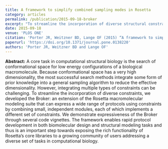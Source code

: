 ```yaml
---
title: A framework to simplify combined sampling modes in Rosetta
category: articles
permalink: /publication/2015-09-18-broker
excerpt: "To streamline the incorporation of diverse structural constraints, we developed the Broker: an extension of the Rosetta macromolecular modeling suite that can express a wide range of protocols using constraints by combining small, independent modules, each of which implements a different set of constraints."
date: 2015-09-18
venue: 'PLOS ONE'
citation: 'Porter JR, Weitzner BD, Lange OF (2015) “A framework to simplify combined sampling modes in Rosetta,” <i>PLOS ONE</i> 10(9): e0138220. DOI: 10.1371/journal.pone.0138220'
paperurl: 'https://doi.org/10.1371/journal.pone.0138220'
authors: 'Porter JR, Weitzner BD and Lange OF'
---
```


**Abstract:** A core task in computational structural biology is the search of conformational space for low energy configurations of a biological macromolecule. Because conformational space has a very high dimensionality, the most successful search methods integrate some form of prior knowledge into a general sampling algorithm to reduce the effective dimensionality. However, integrating multiple types of constraints can be challenging. To streamline the incorporation of diverse constraints, we developed the Broker: an extension of the Rosetta macromolecular modeling suite that can express a wide range of protocols using constraints by combining small, independent modules, each of which implements a different set of constraints. We demonstrate expressiveness of the Broker through several code vignettes. The framework enables rapid protocol development in both biomolecular design and structural modeling tasks and thus is an important step towards exposing the rich functionality of Rosetta’s core libraries to a growing community of users addressing a diverse set of tasks in computational biology.
